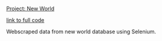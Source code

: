 [Project: New World](https://github.com/ryansxiong/DS_New_World_Quests)

[link to full code](https://github.com/ryansxiong/DS_New_World_Quests/blob/main/New%20World%20ds%20webscraper.ipynb)

Webscraped data from new world database using Selenium.
